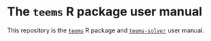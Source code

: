 

# The `teems` R package user manual

<!-- [![ropensci](https://badges.ropensci.org/401_status.svg)](https://github.com/ropensci/software-review/issues/401)
[![joss](https://joss.theoj.org/papers/10.21105/joss.02959/status.svg)](https://doi.org/10.21105/joss.02959)
[![zenodo](https://zenodo.org/badge/273058618.svg)](https://zenodo.org/badge/latestdoi/273058618)
[![status](https://www.repostatus.org/badges/latest/active.svg)](https://www.repostatus.org/#active)
[![check](https://github.com/ropensci-books/targets/workflows/check/badge.svg)](https://github.com/ropensci-books/targets/actions?query=workflow%3Acheck)
[![publish](https://github.com/ropensci-books/targets/workflows/publish/badge.svg)](https://github.com/ropensci-books/targets/actions?query=workflow%3Apublish) -->

This repository is the [`teems`](https://github.com/teemsphere/teems-R)
R package and [`teems-solver`](https://github.com/teemsphere/teems-solver) user manual.

<!-- ## Citation

``` r
citation("targets")
```

    To cite targets in publications use:

      Landau, W. M., (2021). The targets R package: a dynamic Make-like
      function-oriented pipeline toolkit for reproducibility and
      high-performance computing. Journal of Open Source Software, 6(57),
      2959, https://doi.org/10.21105/joss.02959

    A BibTeX entry for LaTeX users is

      @Article{,
        title = {The targets R package: a dynamic Make-like function-oriented pipeline toolkit for reproducibility and high-performance computing},
        author = {William Michael Landau},
        journal = {Journal of Open Source Software},
        year = {2021},
        volume = {6},
        number = {57},
        pages = {2959},
        url = {https://doi.org/10.21105/joss.02959},
      } -->
